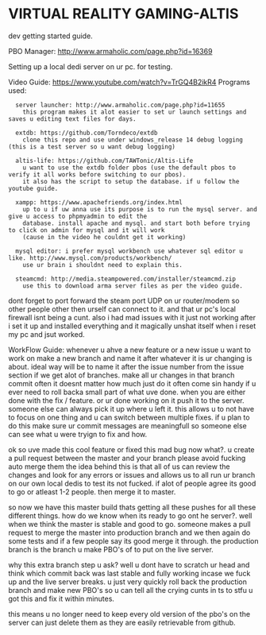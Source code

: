 VIRTUAL REALITY GAMING-ALTIS
=============

dev getting started guide.

PBO Manager: http://www.armaholic.com/page.php?id=16369

Setting up a local dedi server on ur pc. for testing.
  
  Video Guide: https://www.youtube.com/watch?v=TrGQ4B2ikR4
  Programs used:
     
      server launcher: http://www.armaholic.com/page.php?id=11655
        this program makes it alot easier to set ur launch settings and saves u editing text files for days. 
      
      extdb: https://github.com/Torndeco/extdb
        clone this repo and use under windows_release 14 debug logging (this is a test server so u want debug logging)
      
      altis-life: https://github.com/TAWTonic/Altis-Life
        u want to use the extdb folder pbos (use the default pbos to verify it all works before switching to our pbos).
        it also has the script to setup the database. if u follow the youtube guide.
      
      xampp: https://www.apachefriends.org/index.html
        up to u if uw anna use its purpose is to run the mysql server. and give u access to phpmyadmin to edit the
        database. install apache and mysql. and start both before trying to click on admin for mysql and it will work
        (cause in the video he couldnt get it working)
      
      mysql editor: i prefer mysql workbench use whatever sql editor u like. http://www.mysql.com/products/workbench/ 
        use ur brain i shouldnt need to explain this.
      
      steamcmd: http://media.steampowered.com/installer/steamcmd.zip
        use this to download arma server files as per the video guide. 
  
  dont forget to port forward the steam port UDP on ur router/modem so other people other then urself can connect to it.
  and that ur pc's local firewall isnt being a cunt. also i had mad issues with it just not working after i set it up and    installed everything and it magically unshat itself when i reset my pc and jsut worked. 
      


WorkFlow Guide:
whenever u ahve a new feature or a new issue u want to work on make a new branch and name it after whatever it is ur changing
is about. ideal way will be to name it after the issue number from the issue section if we get alot of branches.
make all ur changes in that branch commit often it doesnt matter how much just do it often come sin handy if u ever need to roll backa  small part of what uve done.
when you are either done with the fix / feature. or ur done working on it push it to the server. someone else can always pick it up where u left it.
this allows u to not have to focus on one thing and u can switch between multiple fixes. if u plan to do this make sure ur commit messages are meaningfull so someone else
can see what u were tryign to fix and how. 

ok so uve made this cool feature or fixed this mad bug now what?. u create a pull request between the master and your branch
please avoid fucking auto merge them the idea behind this is that all of us can review the changes and look for any errors or issues
and allows us to all run ur branch on our own local dedis to test its not fucked. if alot of people agree its good to go or atleast 1-2 people.
then merge it to master. 

so now we have this master build thats getting all these pushes for all these different things. how do we know when its ready to go ont he server?.
well when we think the master is stable and good to go. someone makes a pull request to merge the master into production branch
and we then again do some tests and if a few people say its good merge it through. the production branch is the branch u make PBO's of to put on the live server.

why this extra branch step u ask? well u dont have to scratch ur head and think which commit back was last stable and fully working incase we fuck up and the live server breaks.
u just very quickly roll back the production branch and make new PBO's so u can tell all the crying cunts in ts to stfu u got this and fix it within minutes.

this means u no longer need to keep every old version of the pbo's on the server can just delete them as they are easily retrievable from github. 

